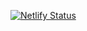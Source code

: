 [![Netlify Status](https://api.netlify.com/api/v1/badges/d3253255-c493-43e7-a927-7fe4ca98fbd0/deploy-status)](https://app.netlify.com/sites/djordjenedovic/deploys)